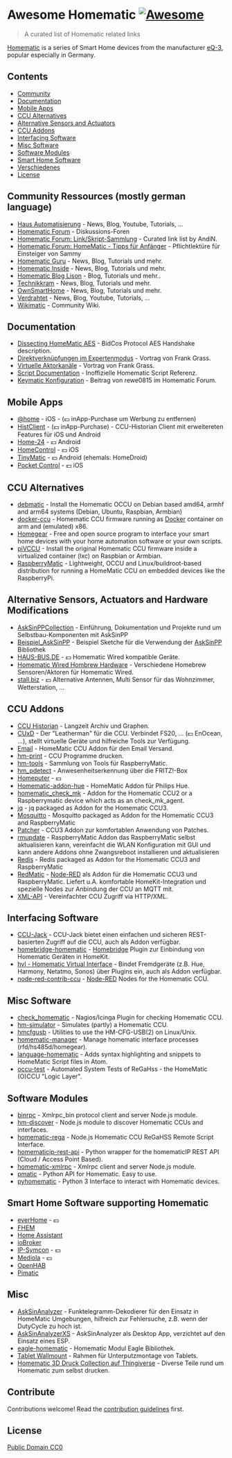 # Awesome Homematic [![Awesome](https://cdn.rawgit.com/sindresorhus/awesome/d7305f38d29fed78fa85652e3a63e154dd8e8829/media/badge.svg)](https://github.com/sindresorhus/awesome)

> A curated list of Homematic related links

[Homematic](https://www.homematic.com/) is a series of Smart Home devices from the manufacturer [eQ-3](https://www.eq-3.de), popular especially in Germany.


## Contents

- [Community](#community)
- [Documentation](#documentation)
- [Mobile Apps](#mobile-apps)
- [CCU Alternatives](#ccu-alternatives)
- [Alternative Sensors and Actuators](#alternative-sensors-and-actuators)
- [CCU Addons](#ccu-addons)
- [Interfacing Software](#interfacing-software)
- [Misc Software](#misc-software)
- [Software Modules](#software-modules)
- [Smart Home Software](#smart-home-software-supporting-homematic)
- [Verschiedenes](#misc)
- [License](License)


## Community Ressources (mostly german language)

* [Haus Automatisierung](https://haus-automatisierung.com/) - News, Blog, Youtube, Tutorials, ...
* [Homematic Forum](https://homematic-forum.de/forum/) - Diskussions-Foren
* [Homematic Forum: Link/Skript-Sammlung](https://homematic-forum.de/forum/viewtopic.php?f=26&t=27907) - Curated link list by AndiN.
* [Homematic Forum: HomeMatic - Tipps für Anfänger](https://homematic-forum.de/forum/viewtopic.php?f=31&t=22801) - Pflichtlektüre für Einsteiger von Sammy
* [Homematic Guru](https://homematic-guru.de/) - News, Blog, Tutorials und mehr.
* [Homematic Inside](https://www.homematic-inside.de/) - News, Blog, Tutorials und mehr.
* [Homematic Blog Lison](https://homematic-blog.lison.ch/) - Blog, Tutorials und mehr..
* [Technikkram](https://technikkram.net) - News, Blog, Tutorials und mehr.
* [OwnSmartHome](https://ownsmarthome.de/category/homematic/) - News, Blog, Tutorials und mehr.
* [Verdrahtet](https://www.verdrahtet.info/) - News, Blog, Youtube, Tutorials, ...
* [Wikimatic](http://www.wikimatic.de/wiki/Hauptseite) - Community Wiki.


## Documentation

* [Dissecting HomeMatic AES](https://git.zerfleddert.de/hmcfgusb/AES/) - BidCos Protocol AES Handshake description.
* [Direktverknüpfungen im Expertenmodus](https://www.youtube.com/watch?v=1B4iwtK1Rmo) - Vortrag von Frank Grass.
* [Virtuelle Aktorkanäle](https://www.youtube.com/watch?v=Cwxwtig6Q1I) - Vortrag von Frank Grass.
* [Script Documentation](http://www.wikimatic.de/wiki/Script_Dokumentation) - Inoffizielle Homematic Script Referenz.
* [Keymatic Konfiguration](https://homematic-forum.de/forum/viewtopic.php?f=31&t=19196) - Beitrag von rewe0815 im Homematic Forum.

## Mobile Apps

* [@home](https://www.athomeapp.de/) - iOS - (💵 inApp-Purchase um Werbung zu entfernen)
* [HistClient](https://www.sa-com.de/smarthome-special/histclient-handbuch/) - (💵 inApp-Purchase) - CCU-Historian Client mit erweitereten Features für iOS und Android
* [Home-24](http://www.home-24.net/index.php?page=sites/home.php&app=home24) - 💵 Android 
* [HomeControl](http://www.ksquare.de/myhomecontrol/) - 💵 iOS
* [TinyMatic](https://www.tinymatic.de/) - 💵 Android (ehemals: HomeDroid)
* [Pocket Control](https://www.penzler.de) - 💵 iOS


## CCU Alternatives

* [debmatic](https://github.com/alexreinert/debmatic) - Install the Homematic OCCU on Debian based amd64, armhf and arm64 systems (Debian, Ubuntu, Raspbian, Armbian)
* [docker-ccu](https://github.com/angelnu/docker-ccu) - Homematic CCU firmware running as [Docker](https://www.docker.com) container on arm and (emulated) x86.
* [Homegear](https://homegear.eu/index.php/Main_Page) - Free and open source program to interface your smart home devices with your home automation software or your own scripts.
* [piVCCU](https://github.com/alexreinert/piVCCU) - Install the original Homematic CCU firmware inside a virtualized container (lxc) on Raspbian or Armbian.
* [RaspberryMatic](https://github.com/jens-maus/RaspberryMatic) - Lightweight, OCCU and Linux/buildroot-based distribution for running a HomeMatic CCU on embedded devices like the RaspberryPi.


## Alternative Sensors, Actuators and Hardware Modifications

* [AskSinPPCollection](https://jp112sdl.github.io/AskSinPPCollection/) - Einführung, Dokumentation und Projekte rund um Selbstbau-Komponenten mit AskSinPP
* [Beispiel_AskSinPP](https://github.com/jp112sdl/Beispiel_AskSinPP) - Beispiel Sketche für die Verwendung der [AskSinPP](https://github.com/pa-pa/AskSinPP) Bibliothek
* [HAUS-BUS.DE](http://www.haus-bus.de/) - 💵 Homematic Wired kompatible Geräte.
* [Homematic Wired Hombrew Hardware](https://github.com/jfische) - Verschiedene Homebrew Sensoren/Aktoren für Homematic Wired.
* [stall.biz](https://www.stall.biz/) - 💵 Alternative Antennen, Multi Sensor für das Wohnzimmer, Wetterstation, ...


## CCU Addons

* [CCU Historian](https://ccu-historian.de/) - Langzeit Archiv und Graphen.
* [CUxD](https://www.homematic-inside.de/software/tag/Zusatzsoftware ) - Der "Leatherman" für die CCU. Verbindet FS20, ... (💵 EnOcean, ...), stellt virtuelle Geräte und hilfreiche Tools zur Verfügung.
* [Email](https://github.com/jens-maus/hm_email) - HomeMatic CCU Addon für den Email Versand.
* [hm-print](https://github.com/litti/hm-print) - CCU Programme drucken.
* [hm-tools](https://github.com/fhetty/hm-tools) - Sammlung von Tools für RaspberryMatic.
* [hm_pdetect](https://github.com/jens-maus/hm_pdetect) - Anwesenheitserkennung über die FRITZ!-Box
* [Homeputer](https://www.contronics.de/shop/HomeMatic-System/Zentralen-und-Software.html) - 💵
* [Homematic-addon-hue](https://github.com/j-a-n/homematic-addon-hue) - HomeMatic Addon für Philips Hue.
* [homematic_check_mk](https://github.com/alexreinert/homematic_check_mk) - Addon for the Homematic CCU2 or a Raspberrymatic device which acts as an check_mk_agent.
* [jq](https://github.com/hobbyquaker/ccu-addon-jq) - jq packaged as Addon for the Homematic CCU3.
* [Mosquitto](https://github.com/hobbyquaker/ccu-addon-mosquitto) - Mosquitto packaged as Addon for the Homematic CCU3 and RaspberryMatic
* [Patcher](https://github.com/hobbyquaker/Patcher) - CCU3 Addon zur komfortablen Anwendung von Patches.
* [rmupdate](https://github.com/j-a-n/raspberrymatic-addon-rmupdate) - RaspberryMatic Addon das RaspberryMatic selbst aktualisieren kann, vereinfacht die WLAN Konfiguration mit GUI und kann andere Addons ohne Zwangsreboot installieren und aktualisieren
* [Redis](https://github.com/hobbyquaker/ccu-addon-redis) - Redis packaged as Addon for the Homematic CCU3 and RaspberryMatic
* [RedMatic](https://github.com/rdmtc/RedMatic) - [Node-RED](https://nodered.org/) als Addon für die Homematic CCU3 und RaspberryMatic. Liefert u.A. komfortable HomeKit-Integration und spezielle Nodes zur Anbindung der CCU an MQTT mit.
* [XML-API](https://github.com/hobbyquaker/xml-api) - Vereinfachter CCU Zugriff via HTTP/XML.


## Interfacing Software

* [CCU-Jack](https://github.com/mdzio/ccu-jack) - CCU-Jack bietet einen einfachen und sicheren REST-basierten Zugriff auf die CCU, auch als Addon verfügbar.
* [homebridge-homematic](https://github.com/thkl/homebridge-homematic) - [Homebridge](https://github.com/nfarina/homebridge) Plugin zur Einbindung von Homematic Geräten in HomeKit.
* [hvl - Homematic Virtual Interface](https://github.com/thkl/Homematic-Virtual-Interface) - Bindet Fremdgeräte (z.B. Hue, Harmony, Netatmo, Sonos) über Plugins ein, auch als Addon verfügbar.
* [node-red-contrib-ccu](https://github.com/rdmtc/node-red-contrib-ccu) - [Node-RED](https://nodered.org) Nodes for the Homematic CCU.



## Misc Software

* [check_homematic](https://github.com/hobbyquaker/check_homematic) - Nagios/Icinga Plugin for checking Homematic CCU.
* [hm-simulator](https://github.com/hobbyquaker/hm-simulator) - Simulates (partly) a Homematic CCU.
* [hmcfgusb](https://git.zerfleddert.de/cgi-bin/gitweb.cgi/hmcfgusb) - Utilities to use the HM-CFG-USB(2) on Linux/Unix.
* [homematic-manager](https://github.com/hobbyquaker/homematic-manager) - Manage homematic interface processes (rfd/hs485d/homegear).
* [language-homematic](https://github.com/Ayngush/language-homematic) - Adds syntax highlighting and snippets to HomeMatic Script files in Atom.
* [occu-test](https://github.com/hobbyquaker/occu-test) - Automated System Tests of ReGaHss - the HomeMatic (O)CCU "Logic Layer".

## Software Modules

* [binrpc](https://github.com/hobbyquaker/binrpc) - Xmlrpc_bin protocol client and server Node.js module.
* [hm-discover](https://github.com/hobbyquaker/hm-discover) - Node.js module to discover Homematic CCUs and interfaces.
* [homematic-rega](https://github.com/hobbyquaker/homematic-rega) - Node.js Homematic CCU ReGaHSS Remote Script Interface.
* [homematicip-rest-api](https://github.com/coreGreenberet/homematicip-rest-api) - Python wrapper for the homematicIP REST API (Cloud / Access Point Based).
* [homematic-xmlrpc](https://github.com/hobbyquaker/homematic-xmlrpc) - Xmlrpc client and server Node.js module.
* [pmatic](https://github.com/LarsMichelsen/pmatic) - Python API for Homematic. Easy to use.
* [pyhomematic](https://github.com/danielperna84/pyhomematic) - Python 3 Interface to interact with Homematic devices.

## Smart Home Software supporting Homematic

* [everHome](https://everhome.de) - 💵
* [FHEM](https://fhem.de/)
* [Home Assistant](https://www.home-assistant.io/)
* [ioBroker](https://www.iobroker.net/?lang=de)
* [IP-Symcon](https://www.symcon.de/) - 💵
* [Mediola](https://www.mediola.com/) - 💵
* [OpenHAB](https://www.openhab.org/)
* [Pimatic](https://pimatic.org/)

## Misc

* [AskSinAnalyzer](https://github.com/jp112sdl/AskSinAnalyzer) - Funktelegramm-Dekodierer für den Einsatz in HomeMatic Umgebungen, hilfreich zur Fehlersuche, z.B. wenn der DutyCycle zu hoch ist.
* [AskSinAnalyzerXS](https://github.com/psi-4ward/AskSinAnalyzerXS) - AskSinAnalyzer als Desktop App, verzichtet auf den Einsatz eines ESP.
* [eagle-homematic](https://github.com/dersimn/eagle-homematic) - Homematic Modul Eagle Bibliothek.
* [Tablet Wallmount](https://homematic-forum.de/forum/viewtopic.php?f=18&t=49421) - Rahmen für Unterputzmontage von Tablets.
* [Homematic 3D Druck Collection auf Thingiverse](https://www.thingiverse.com/hobbyquaker/collections/homematic) - Diverse Teile rund um Homematic zum selbst drucken.


## Contribute

Contributions welcome! Read the [contribution guidelines](contributing.md) first.


## License

[Public Domain CC0](https://creativecommons.org/publicdomain/zero/1.0/)

